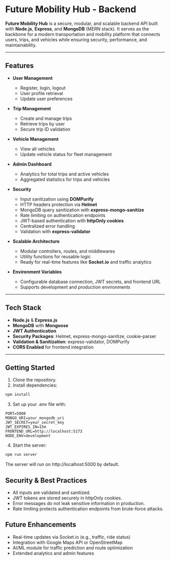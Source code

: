# Future Mobility Hub - Backend

**Future Mobility Hub** is a secure, modular, and scalable backend API built with **Node.js**, **Express**, and **MongoDB** (MERN stack). It serves as the backbone for a modern transportation and mobility platform that connects users, trips, and vehicles while ensuring security, performance, and maintainability.

---

## Features

- **User Management**
  - Register, login, logout
  - User profile retrieval
  - Update user preferences

- **Trip Management**
  - Create and manage trips
  - Retrieve trips by user
  - Secure trip ID validation

- **Vehicle Management**
  - View all vehicles
  - Update vehicle status for fleet management

- **Admin Dashboard**
  - Analytics for total trips and active vehicles
  - Aggregated statistics for trips and vehicles

- **Security**
  - Input sanitization using **DOMPurify**
  - HTTP headers protection via **Helmet**
  - MongoDB query sanitization with **express-mongo-sanitize**
  - Rate limiting on authentication endpoints
  - JWT-based authentication with **httpOnly cookies**
  - Centralized error handling
  - Validation with **express-validator**

- **Scalable Architecture**
  - Modular controllers, routes, and middlewares
  - Utility functions for reusable logic
  - Ready for real-time features like **Socket.io** and traffic analytics

- **Environment Variables**
  - Configurable database connection, JWT secrets, and frontend URL
  - Supports development and production environments

---

## Tech Stack

- **Node.js** & **Express.js**
- **MongoDB** with **Mongoose**
- **JWT Authentication**
- **Security Packages**: Helmet, express-mongo-sanitize, cookie-parser
- **Validation & Sanitization**: express-validator, DOMPurify
- **CORS Enabled** for frontend integration

---

## Getting Started

1. Clone the repository.
2. Install dependencies:

```bash
npm install
```
3. Set up your .env file with:
```env
PORT=5000
MONGO_URI=your_mongodb_uri
JWT_SECRET=your_secret_key
JWT_EXPIRES_IN=15m
FRONTEND_URL=http://localhost:5173
NODE_ENV=development
```
4. Start the server:
```bash
npm run server
```
The server will run on http://localhost:5000 by default.

## Security & Best Practices
* All inputs are validated and sanitized.
* JWT tokens are stored securely in httpOnly cookies.
* Error messages do not leak sensitive information in production.
* Rate limiting protects authentication endpoints from brute-force attacks.

## Future Enhancements
* Real-time updates via Socket.io (e.g., traffic, ride status)
* Integration with Google Maps API or OpenStreetMap
* AI/ML module for traffic prediction and route optimization
* Extended analytics and admin features
